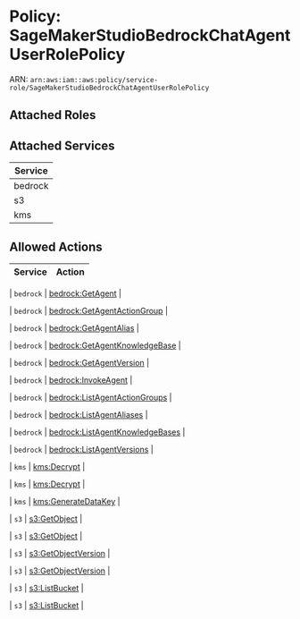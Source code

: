 # Policy: SageMakerStudioBedrockChatAgentUserRolePolicy

ARN: `arn:aws:iam::aws:policy/service-role/SageMakerStudioBedrockChatAgentUserRolePolicy`

## Attached Roles

## Attached Services

| Service |
|---------|
| bedrock |
| s3 |
| kms |

## Allowed Actions

| Service | Action |
|:-------:|--------|

| `bedrock` | [bedrock:GetAgent](../actions.md#bedrock:getagent) |

| `bedrock` | [bedrock:GetAgentActionGroup](../actions.md#bedrock:getagentactiongroup) |

| `bedrock` | [bedrock:GetAgentAlias](../actions.md#bedrock:getagentalias) |

| `bedrock` | [bedrock:GetAgentKnowledgeBase](../actions.md#bedrock:getagentknowledgebase) |

| `bedrock` | [bedrock:GetAgentVersion](../actions.md#bedrock:getagentversion) |

| `bedrock` | [bedrock:InvokeAgent](../actions.md#bedrock:invokeagent) |

| `bedrock` | [bedrock:ListAgentActionGroups](../actions.md#bedrock:listagentactiongroups) |

| `bedrock` | [bedrock:ListAgentAliases](../actions.md#bedrock:listagentaliases) |

| `bedrock` | [bedrock:ListAgentKnowledgeBases](../actions.md#bedrock:listagentknowledgebases) |

| `bedrock` | [bedrock:ListAgentVersions](../actions.md#bedrock:listagentversions) |

| `kms` | [kms:Decrypt](../actions.md#kms:decrypt) |

| `kms` | [kms:Decrypt](../actions.md#kms:decrypt) |

| `kms` | [kms:GenerateDataKey](../actions.md#kms:generatedatakey) |

| `s3` | [s3:GetObject](../actions.md#s3:getobject) |

| `s3` | [s3:GetObject](../actions.md#s3:getobject) |

| `s3` | [s3:GetObjectVersion](../actions.md#s3:getobjectversion) |

| `s3` | [s3:GetObjectVersion](../actions.md#s3:getobjectversion) |

| `s3` | [s3:ListBucket](../actions.md#s3:listbucket) |

| `s3` | [s3:ListBucket](../actions.md#s3:listbucket) |
